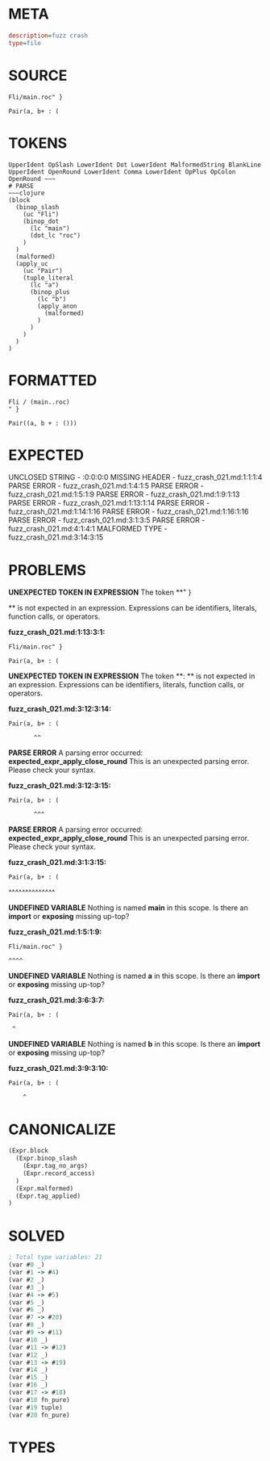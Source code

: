 # META
~~~ini
description=fuzz crash
type=file
~~~
# SOURCE
~~~roc
Fli/main.roc" }

Pair(a, b+ : (
~~~
# TOKENS
~~~text
UpperIdent OpSlash LowerIdent Dot LowerIdent MalformedString BlankLine UpperIdent OpenRound LowerIdent Comma LowerIdent OpPlus OpColon OpenRound ~~~
# PARSE
~~~clojure
(block
  (binop_slash
    (uc "Fli")
    (binop_dot
      (lc "main")
      (dot_lc "roc")
    )
  )
  (malformed)
  (apply_uc
    (uc "Pair")
    (tuple_literal
      (lc "a")
      (binop_plus
        (lc "b")
        (apply_anon
          (malformed)
        )
      )
    )
  )
)
~~~
# FORMATTED
~~~roc
Fli / (main..roc)
" }

Pair((a, b + : ()))
~~~
# EXPECTED
UNCLOSED STRING - :0:0:0:0
MISSING HEADER - fuzz_crash_021.md:1:1:1:4
PARSE ERROR - fuzz_crash_021.md:1:4:1:5
PARSE ERROR - fuzz_crash_021.md:1:5:1:9
PARSE ERROR - fuzz_crash_021.md:1:9:1:13
PARSE ERROR - fuzz_crash_021.md:1:13:1:14
PARSE ERROR - fuzz_crash_021.md:1:14:1:16
PARSE ERROR - fuzz_crash_021.md:1:16:1:16
PARSE ERROR - fuzz_crash_021.md:3:1:3:5
PARSE ERROR - fuzz_crash_021.md:4:1:4:1
MALFORMED TYPE - fuzz_crash_021.md:3:14:3:15
# PROBLEMS
**UNEXPECTED TOKEN IN EXPRESSION**
The token **" }

** is not expected in an expression.
Expressions can be identifiers, literals, function calls, or operators.

**fuzz_crash_021.md:1:13:3:1:**
```roc
Fli/main.roc" }

Pair(a, b+ : (
```


**UNEXPECTED TOKEN IN EXPRESSION**
The token **: ** is not expected in an expression.
Expressions can be identifiers, literals, function calls, or operators.

**fuzz_crash_021.md:3:12:3:14:**
```roc
Pair(a, b+ : (
```
           ^^


**PARSE ERROR**
A parsing error occurred: **expected_expr_apply_close_round**
This is an unexpected parsing error. Please check your syntax.

**fuzz_crash_021.md:3:12:3:15:**
```roc
Pair(a, b+ : (
```
           ^^^


**PARSE ERROR**
A parsing error occurred: **expected_expr_apply_close_round**
This is an unexpected parsing error. Please check your syntax.

**fuzz_crash_021.md:3:1:3:15:**
```roc
Pair(a, b+ : (
```
^^^^^^^^^^^^^^


**UNDEFINED VARIABLE**
Nothing is named **main** in this scope.
Is there an **import** or **exposing** missing up-top?

**fuzz_crash_021.md:1:5:1:9:**
```roc
Fli/main.roc" }
```
    ^^^^


**UNDEFINED VARIABLE**
Nothing is named **a** in this scope.
Is there an **import** or **exposing** missing up-top?

**fuzz_crash_021.md:3:6:3:7:**
```roc
Pair(a, b+ : (
```
     ^


**UNDEFINED VARIABLE**
Nothing is named **b** in this scope.
Is there an **import** or **exposing** missing up-top?

**fuzz_crash_021.md:3:9:3:10:**
```roc
Pair(a, b+ : (
```
        ^


# CANONICALIZE
~~~clojure
(Expr.block
  (Expr.binop_slash
    (Expr.tag_no_args)
    (Expr.record_access)
  )
  (Expr.malformed)
  (Expr.tag_applied)
)
~~~
# SOLVED
~~~clojure
; Total type variables: 21
(var #0 _)
(var #1 -> #4)
(var #2 _)
(var #3 _)
(var #4 -> #5)
(var #5 _)
(var #6 _)
(var #7 -> #20)
(var #8 _)
(var #9 -> #11)
(var #10 _)
(var #11 -> #12)
(var #12 _)
(var #13 -> #19)
(var #14 _)
(var #15 _)
(var #16 _)
(var #17 -> #18)
(var #18 fn_pure)
(var #19 tuple)
(var #20 fn_pure)
~~~
# TYPES
~~~roc
~~~
